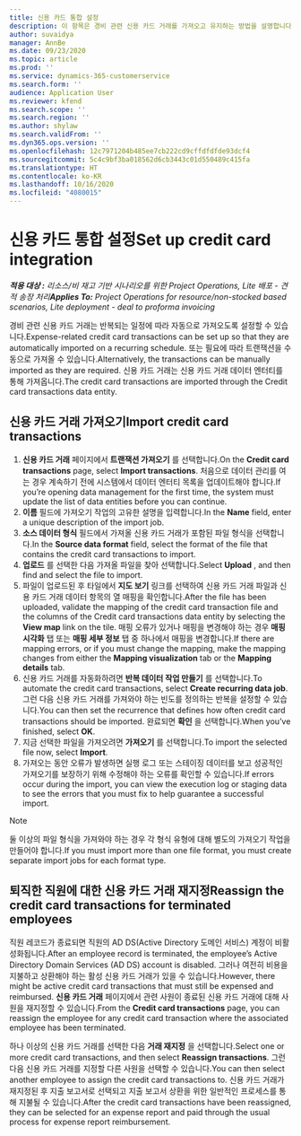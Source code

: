 ```yaml
---
title: 신용 카드 통합 설정
description: 이 항목은 경비 관련 신용 카드 거래를 가져오고 유지하는 방법을 설명합니다.
author: suvaidya
manager: AnnBe
ms.date: 09/23/2020
ms.topic: article
ms.prod: ''
ms.service: dynamics-365-customerservice
ms.search.form: ''
audience: Application User
ms.reviewer: kfend
ms.search.scope: ''
ms.search.region: ''
ms.author: shylaw
ms.search.validFrom: ''
ms.dyn365.ops.version: ''
ms.openlocfilehash: 12c7971204b485ee7cb222cd9cffdfdfde93dcf4
ms.sourcegitcommit: 5c4c9bf3ba018562d6cb3443c01d550489c415fa
ms.translationtype: HT
ms.contentlocale: ko-KR
ms.lasthandoff: 10/16/2020
ms.locfileid: "4080015"
---
```

# <a name="set-up-credit-card-integration"></a><span data-ttu-id="01e41-103">신용 카드 통합 설정</span><span class="sxs-lookup"><span data-stu-id="01e41-103">Set up credit card integration</span></span>

<span data-ttu-id="01e41-104">_**적용 대상 :** 리소스/비 재고 기반 시나리오를 위한 Project Operations, Lite 배포 - 견적 송장 처리_</span><span class="sxs-lookup"><span data-stu-id="01e41-104">_**Applies To:** Project Operations for resource/non-stocked based scenarios, Lite deployment - deal to proforma invoicing_</span></span>

<span data-ttu-id="01e41-105">경비 관련 신용 카드 거래는 반복되는 일정에 따라 자동으로 가져오도록 설정할 수 있습니다.</span><span class="sxs-lookup"><span data-stu-id="01e41-105">Expense-related credit card transactions can be set up so that they are automatically imported on a recurring schedule.</span></span> <span data-ttu-id="01e41-106">또는 필요에 따라 트랜잭션을 수동으로 가져올 수 있습니다.</span><span class="sxs-lookup"><span data-stu-id="01e41-106">Alternatively, the transactions can be manually imported as they are required.</span></span> <span data-ttu-id="01e41-107">신용 카드 거래는 신용 카드 거래 데이터 엔터티를 통해 가져옵니다.</span><span class="sxs-lookup"><span data-stu-id="01e41-107">The credit card transactions are imported through the Credit card transactions data entity.</span></span>

## <a name="import-credit-card-transactions"></a><span data-ttu-id="01e41-108">신용 카드 거래 가져오기</span><span class="sxs-lookup"><span data-stu-id="01e41-108">Import credit card transactions</span></span>

1. <span data-ttu-id="01e41-109">**신용 카드 거래** 페이지에서 **트랜잭션 가져오기** 를 선택합니다.</span><span class="sxs-lookup"><span data-stu-id="01e41-109">On the **Credit card transactions** page, select **Import transactions**.</span></span> <span data-ttu-id="01e41-110">처음으로 데이터 관리를 여는 경우 계속하기 전에 시스템에서 데이터 엔터티 목록을 업데이트해야 합니다.</span><span class="sxs-lookup"><span data-stu-id="01e41-110">If you’re opening data management for the first time, the system must update the list of data entities before you can continue.</span></span>
2. <span data-ttu-id="01e41-111">**이름** 필드에 가져오기 작업의 고유한 설명을 입력합니다.</span><span class="sxs-lookup"><span data-stu-id="01e41-111">In the **Name** field, enter a unique description of the import job.</span></span>
3. <span data-ttu-id="01e41-112">**소스 데이터 형식** 필드에서 가져올 신용 카드 거래가 포함된 파일 형식을 선택합니다.</span><span class="sxs-lookup"><span data-stu-id="01e41-112">In the **Source data format** field, select the format of the file that contains the credit card transactions to import.</span></span>
4. <span data-ttu-id="01e41-113">**업로드** 를 선택한 다음 가져올 파일을 찾아 선택합니다.</span><span class="sxs-lookup"><span data-stu-id="01e41-113">Select **Upload** , and then find and select the file to import.</span></span>
5. <span data-ttu-id="01e41-114">파일이 업로드된 후 타일에서 **지도 보기** 링크를 선택하여 신용 카드 거래 파일과 신용 카드 거래 데이터 항목의 열 매핑을 확인합니다.</span><span class="sxs-lookup"><span data-stu-id="01e41-114">After the file has been uploaded, validate the mapping of the credit card transaction file and the columns of the Credit card transactions data entity by selecting the **View map** link on the tile.</span></span> <span data-ttu-id="01e41-115">매핑 오류가 있거나 매핑을 변경해야 하는 경우 **매핑 시각화** 탭 또는 **매핑 세부 정보** 탭 중 하나에서 매핑을 변경합니다.</span><span class="sxs-lookup"><span data-stu-id="01e41-115">If there are mapping errors, or if you must change the mapping, make the mapping changes from either the **Mapping visualization** tab or the **Mapping details** tab.</span></span>
6. <span data-ttu-id="01e41-116">신용 카드 거래를 자동화하려면 **반복 데이터 작업 만들기** 를 선택합니다.</span><span class="sxs-lookup"><span data-stu-id="01e41-116">To automate the credit card transactions, select **Create recurring data job**.</span></span> <span data-ttu-id="01e41-117">그런 다음 신용 카드 거래를 가져와야 하는 빈도를 정의하는 반복을 설정할 수 있습니다.</span><span class="sxs-lookup"><span data-stu-id="01e41-117">You can then set the recurrence that defines how often credit card transactions should be imported.</span></span> <span data-ttu-id="01e41-118">완료되면 **확인** 을 선택합니다.</span><span class="sxs-lookup"><span data-stu-id="01e41-118">When you’ve finished, select **OK**.</span></span>
7. <span data-ttu-id="01e41-119">지금 선택한 파일을 가져오려면 **가져오기** 를 선택합니다.</span><span class="sxs-lookup"><span data-stu-id="01e41-119">To import the selected file now, select **Import**.</span></span>
8. <span data-ttu-id="01e41-120">가져오는 동안 오류가 발생하면 실행 로그 또는 스테이징 데이터를 보고 성공적인 가져오기를 보장하기 위해 수정해야 하는 오류를 확인할 수 있습니다.</span><span class="sxs-lookup"><span data-stu-id="01e41-120">If errors occur during the import, you can view the execution log or staging data to see the errors that you must fix to help guarantee a successful import.</span></span>

> [!NOTE]
> <span data-ttu-id="01e41-121">둘 이상의 파일 형식을 가져와야 하는 경우 각 형식 유형에 대해 별도의 가져오기 작업을 만들어야 합니다.</span><span class="sxs-lookup"><span data-stu-id="01e41-121">If you must import more than one file format, you must create separate import jobs for each format type.</span></span>

## <a name="reassign-the-credit-card-transactions-for-terminated-employees"></a><span data-ttu-id="01e41-122">퇴직한 직원에 대한 신용 카드 거래 재지정</span><span class="sxs-lookup"><span data-stu-id="01e41-122">Reassign the credit card transactions for terminated employees</span></span>

<span data-ttu-id="01e41-123">직원 레코드가 종료되면 직원의 AD DS(Active Directory 도메인 서비스) 계정이 비활성화됩니다.</span><span class="sxs-lookup"><span data-stu-id="01e41-123">After an employee record is terminated, the employee’s Active Directory Domain Services (AD DS) account is disabled.</span></span> <span data-ttu-id="01e41-124">그러나 여전히 비용을 지불하고 상환해야 하는 활성 신용 카드 거래가 있을 수 있습니다.</span><span class="sxs-lookup"><span data-stu-id="01e41-124">However, there might be active credit card transactions that must still be expensed and reimbursed.</span></span> <span data-ttu-id="01e41-125">**신용 카드 거래** 페이지에서 관련 사원이 종료된 신용 카드 거래에 대해 사원을 재지정할 수 있습니다.</span><span class="sxs-lookup"><span data-stu-id="01e41-125">From the **Credit card transactions** page, you can reassign the employee for any credit card transaction where the associated employee has been terminated.</span></span>

<span data-ttu-id="01e41-126">하나 이상의 신용 카드 거래를 선택한 다음 **거래 재지정** 을 선택합니다.</span><span class="sxs-lookup"><span data-stu-id="01e41-126">Select one or more credit card transactions, and then select **Reassign transactions**.</span></span> <span data-ttu-id="01e41-127">그런 다음 신용 카드 거래를 지정할 다른 사원을 선택할 수 있습니다.</span><span class="sxs-lookup"><span data-stu-id="01e41-127">You can then select another employee to assign the credit card transactions to.</span></span> <span data-ttu-id="01e41-128">신용 카드 거래가 재지정된 후 지출 보고서로 선택되고 지출 보고서 상환을 위한 일반적인 프로세스를 통해 지불될 수 있습니다.</span><span class="sxs-lookup"><span data-stu-id="01e41-128">After the credit card transactions have been reassigned, they can be selected for an expense report and paid through the usual process for expense report reimbursement.</span></span>
